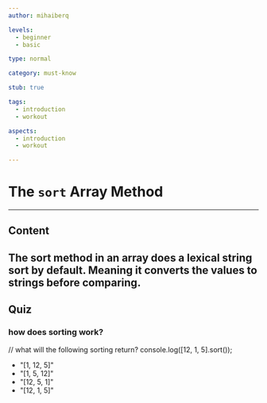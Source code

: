 ```yaml
---
author: mihaiberq

levels:
  - beginner
  - basic

type: normal

category: must-know

stub: true

tags:
  - introduction
  - workout

aspects:
  - introduction
  - workout

---
```

# The `sort` Array Method

---
## Content

The sort method in an array does a lexical string sort by default. Meaning it converts the values to strings before comparing.
---
## Quiz 

### how does sorting work?

// what will the following sorting return?
console.log([12, 1, 5].sort());

* "[1, 12, 5]"
* "[1, 5, 12]"
* "[12, 5, 1]"
* "[12, 1, 5]"
 